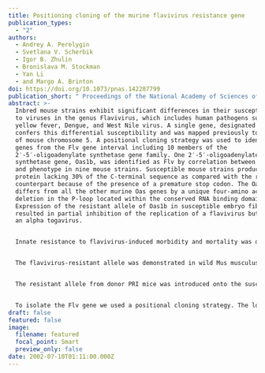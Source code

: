 ```yaml
---
title: Positioning cloning of the murine flavivirus resistance gene
publication_types:
  - "2"
authors:
  - Andrey A. Perelygin
  - Svetlana V. Scherbik
  - Igor B. Zhulin
  - Bronislava M. Stockman
  - Yan Li
  - and Margo A. Brinton
doi: https://doi.org/10.1073/pnas.142287799
publication_short: " Proceedings of the National Academy of Sciences of the USA 99: 9322-9327"
abstract: >-
  Inbred mouse strains exhibit significant differences in their susceptibility
  to viruses in the genus Flavivirus, which includes human pathogens such as
  yellow fever, Dengue, and West Nile virus. A single gene, designated Flv,
  confers this differential susceptibility and was mapped previously to a region
  of mouse chromosome 5. A positional cloning strategy was used to identify 22
  genes from the Flv gene interval including 10 members of the
  2′-5′-oligoadenylate synthetase gene family. One 2′-5′-oligoadenylate
  synthetase gene, Oas1b, was identified as Flv by correlation between genotype
  and phenotype in nine mouse strains. Susceptible mouse strains produce a
  protein lacking 30% of the C-terminal sequence as compared with the resistant
  counterpart because of the presence of a premature stop codon. The Oas1b gene
  differs from all the other murine Oas genes by a unique four-amino acid
  deletion in the P-loop located within the conserved RNA binding domain.
  Expression of the resistant allele of Oas1b in susceptible embryo fibroblasts
  resulted in partial inhibition of the replication of a flavivirus but not of
  an alpha togavirus.


  Innate resistance to flavivirus-induced morbidity and mortality was demonstrated in mice in the 1920s (1) and showed monogenic autosomal dominant inheritance (2). The alleles that determined resistance and susceptibility were designated Flvr and Flvs, respectively (3). Resistant mice are susceptible to infections with other types of viruses but are resistant to all flaviviruses (4). Resistant mice can be infected by flaviviruses, but the virus titers in their tissues are lower by 1,000–10,000 times than those in the tissues of susceptible animals, and the spread of the infection in resistant mice is slower (5, 6). Cell cultures derived from many different tissues of resistant mice also produce lower yields of virus; peak titers from resistant cultures are 100–1,000 times lower than those from susceptible cultures (7–9). Previous studies indicate that the Flv gene product acts intracellularly on flavivirus replication.


  The flavivirus-resistant allele was demonstrated in wild Mus musculus domesticus populations in both the U.S. and Australia, and flavivirus genetic resistance was reported in other Mus species (10–12). Most commonly used inbred laboratory mouse strains were derived from a small number of progenitors, and the majority of them have a homozygous flavivirus-susceptible genotype. Only the Det, BSVR, BRVR, CASA/Rk, CAST/Ei, MOLD/Rk, and PRI inbred strains have the resistant allele (13). The characteristics of a resistant-like allele (designated Flvr-like) in CASA/Rk and CAST/Ei strains were similar to those of the PRI Flvr allele. The MOLD/Rk animals carry an allele designated minor resistance, Flvmr, that can protect carriers from disease after infection with the attenuated 17D strain of yellow fever virus but not from the virulent Murray Valley encephalitis virus (10).


  The resistant allele from donor PRI mice was introduced onto the susceptible C3H/He background to produce the congenic inbred C3H.PRI-Flvr (formerly C3H.RV) strain by a standard backcross protocol followed by brother-sister matings with selection at each generation for the resistance phenotype (12). These congenic strains also carry different alleles of the Ric gene, which controls susceptibility to Rickettsia tsutsugamushi and is located on mouse chromosome 5 (14). These data suggested linkage between the Flv and the Ric loci, and the congenic strains were subsequently used to map the Flv locus on mouse chromosome 5 by linkage with the Ric and rd loci (15). Subsequently, 12 microsatellite markers from mouse chromosome 5 were genotyped relative to the Flv gene in 1,325 backcross animals. Two of the microsatellite markers, D5Mit408 and D5Mit242, exhibited map distances with the Flv locus of 0.30 and 0.15 centimorgans, respectively, whereas one additional marker, D5Mit159, showed no recombination with Flv, indicating linkage of <0.15 centimorgans (16).


  To isolate the Flv gene we used a positional cloning strategy. The loci located near the D5Mit159 marker were identified first, and then their sequences were compared in cells from congenic resistant and susceptible mice. We report identification of the Flv gene as mouse 2′-5′-oligoadenylate synthetase 1B (Oas1b).
draft: false
featured: false
image:
  filename: featured
  focal_point: Smart
  preview_only: false
date: 2002-07-10T01:11:00.000Z
---
```

